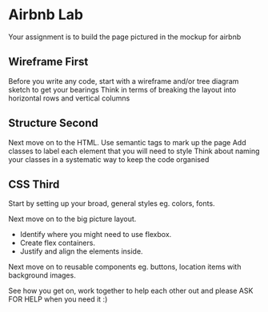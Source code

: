 # Airbnb Lab

Your assignment is to build the page pictured in the mockup for airbnb

## Wireframe First
Before you write any code, start with a wireframe and/or tree diagram sketch to get your bearings
Think in terms of breaking the layout into horizontal rows and vertical columns


## Structure Second
Next move on to the HTML. Use semantic tags to mark up the page
Add classes to label each element that you will need to style
Think about naming your classes in a systematic way to keep the code organised

## CSS Third
Start by setting up your broad, general styles eg. colors, fonts.

Next move on to the big picture layout.

* Identify where you might need to use flexbox.
* Create flex containers.
* Justify and align the elements inside.

Next move on to reusable components eg. buttons, location items with background images.

See how you get on, work together to help each other out and please ASK FOR HELP when you need it :)